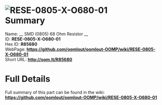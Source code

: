 
![RESE-0805-X-O680-01](https://github.com/oomlout/oomlout-OOMP/blob/master/parts/RESE-0805-X-O680-01/RESE-0805-X-O680-01_420.jpg)   
Summary
=================
  
Name: __ SMD (0805) 68 Ohm Resistor __    
ID: __RESE-0805-X-O680-01__   
Hex ID: __R85680__   
WebPage: __https://github.com/oomlout/oomlout-OOMP/wiki/RESE-0805-X-O680-01__   
Short URL: __http://oom.lt/R85680__   

Full Details
==========================
Full summary of this part can be found in the wiki:   
__https://github.com/oomlout/oomlout-OOMP/wiki/RESE-0805-X-O680-01__    

